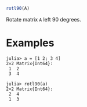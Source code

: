 ```julia
rotl90(A)
```

Rotate matrix `A` left 90 degrees.

# Examples

```jldoctest
julia> a = [1 2; 3 4]
2×2 Matrix{Int64}:
 1  2
 3  4

julia> rotl90(a)
2×2 Matrix{Int64}:
 2  4
 1  3
```

